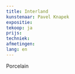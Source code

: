 ```yaml
---
title: Interland
kunstenaar: Pavel Knapek
expositie: 
tekoop: ja
prijs: 
techniek: 
afmetingen: 
lang: en
---
```


Porcelain